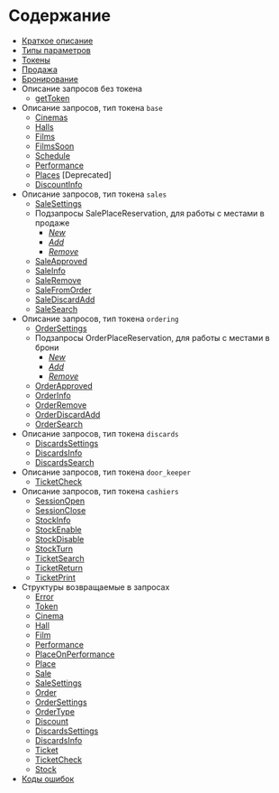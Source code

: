 Содержание
==========

* [Краткое описание](description)                                                                                                
* [Типы параметров](parameters_types)                                                                                               
* [Токены](tokens)                                                                                                                   
* [Продажа](sales)                                                                                                                
* [Бронирование](ordering)                                                                                                      
* Описание запросов без токена                                                                         
    * [getToken](getToken)
* Описание запросов, тип токена `base`                                                        
    * [Cinemas](common/cinemas)                                                                                                                                              
    * [Halls](common/halls)                                                                                                                                                   
    * [Films](common/films)                                                                                                                                                  
    * [FilmsSoon](common/filmsSoon)                                                                                                                                                  
    * [Schedule](common/schedule)                                                                                                                                          
    * [Performance](common/performance)                                                                                                                                     
    * [Places](common/places) [Deprecated]                                                                                                                                              
    * [DiscountInfo](common/discountInfo)                                                                                                                                       
* Описание запросов, тип токена `sales`
    * [SaleSettings](sales/saleSettings)   
    * Подзапросы SalePlaceReservation, для работы с местами в продаже                                    
        * [_New_](sales/salePlaceReservationNew)                                                                                               
        * [_Add_](sales/salePlaceReservationAdd)                                                                                                  
        * [_Remove_](sales/salePlaceReservationRemove)
    * [SaleApproved](sales/saleApproved)
    * [SaleInfo](sales/saleInfo)
    * [SaleRemove](sales/saleRemove)
    * [SaleFromOrder](sales/saleFromOrder)
    * [SaleDiscardAdd](sales/saleDiscardAdd)
    * [SaleSearch](sales/saleSearch)
* Описание запросов, тип токена `ordering`                                                  
    * [OrderSettings](ordering/orderSettings)                                                                                                                         
    * Подзапросы OrderPlaceReservation, для работы с местами в брони                                       
        * [_New_](ordering/orderPlaceReservationNew)                                                                                                                                                                                 
        * [_Add_](ordering/orderPlaceReservationAdd)                                                                                                                                                                                   
        * [_Remove_](ordering/orderPlaceReservationRemove)                                                                                                                                                                           
    * [OrderApproved](ordering/orderApproved)                                                                                                                                
    * [OrderInfo](ordering/orderInfo)                                                                                                                                          
    * [OrderRemove](ordering/orderRemove)
    * [OrderDiscardAdd](ordering/orderDiscardAdd)
    * [OrderSearch](ordering/orderSearch)
* Описание запросов, тип токена `discards`
	* [DiscardsSettings](discards/discardsSettings)
	* [DiscardsInfo](discards/discardsInfo)
	* [DiscardsSearch](discards/discardsSearch)
* Описание запросов, тип токена `door_keeper`
    * [TicketCheck](tickets/ticketCheck)
* Описание запросов, тип токена `cashiers`
    * [SessionOpen](cashiers/sessionOpen)
    * [SessionClose](cashiers/sessionOpen)
    * [StockInfo](cashiers/stockInfo)
    * [StockEnable](cashiers/stockEnable)
    * [StockDisable](cashiers/stockDisable)
    * [StockTurn](cashiers/stockTurn)
    * [TicketSearch](cashiers/ticketSearch)
    * [TicketReturn](cashiers/ticketReturn)
    * [TicketPrint](cashiers/ticketPrint)
* Структуры возвращаемые в запросах
    * [Error](replies/error) 
    * [Token](replies/token)                                                                                                                                               
    * [Cinema](replies/cinema)                                                                                                                                            
    * [Hall](replies/hall)                                                                                                                                                   
    * [Film](replies/film)                                                                                                                                                 
    * [Performance](replies/performance)                                                                                                                                    
    * [PlaceOnPerformance](replies/placeOnPerformance)
    * [Place](replies/place)
    * [Sale](replies/sale)
	* [SaleSettings](replies/saleSettings)  
	* [Order](replies/order)                                                                                                                          
    * [OrderSettings](replies/orderSettings)                                                                                                                                        
    * [OrderType](replies/orderType)                                                                                                                                        
    * [Discount](replies/discount)
    * [DiscardsSettings](replies/discardsSettings)
    * [DiscardsInfo](replies/discardsInfo)
    * [Ticket](replies/ticket)
    * [TicketCheck](replies/ticketCheck)
    * [Stock](replies/stock)
* [Коды ошибок](errors)